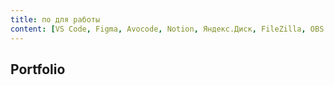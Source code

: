 ```yaml
---
title: по для работы
content: [VS Code, Figma, Avocode, Notion, Яндекс.Диск, FileZilla, OBS Studio, Adobe Premiere Pro, Adobe Audition, Loom]
---
```

## Portfolio
